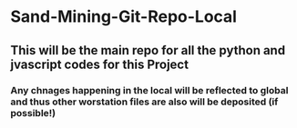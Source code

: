 # Sand-Mining-Git-Repo-Local
## This will be the main repo for all the python and jvascript codes for this Project
### Any chnages happening in the local will be reflected to global and thus other worstation files are also will be deposited (if possible!)

